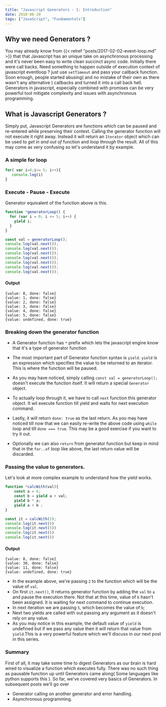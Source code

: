 ```yaml
---
title: "Javascript Generators - 1: Introduction"
date: 2018-06-20
tags: ["JavaScript", "Fundamentals"]
---
```


## Why we need Generators ?
You may already know from {{< relref "posts/2017-02-02-event-loop.md" >}} that that Javascript has an unique take on asynchronous processing and it's never been easy to write clean succinct async code. Initially there were call backs. Need something to happen outside of execution context of javascript eventloop ?  just use `setTimeout` and pass your callback function. Soon enough, people started abusing( and no mistake of their own as there wasn't any alternative ) callbacks and turned it into a call back hell. Generators in javascript, especially combined with promises can be very powerful tool mitigate complexity and issues with asynchronous programming.

## What is Javascript Generators ?
Simply put, Javascript Generators are functions which can be paused and re-entered while preserving their context. Calling the generator function will not execute it right away. Instead it will return an `Iterator` object which can be used to *get in and out of* function and *loop through* the result. All of this may come as very confusing so let's understand it by example. 

### A simple for loop
```javascript
for( var i=0;i<= 5; i++){
   console.log(i)
}

```

### Execute - Pause - Execute
Generator equivalent of the function above is this.
```javascript
function *generatorLoop() {
  for (var i = 0; i <= 5; i++) {
    yield i;
  }
}

const val = generatorLoop();
console.log(val.next());
console.log(val.next());
console.log(val.next());
console.log(val.next());
console.log(val.next());
console.log(val.next());
console.log(val.next());

```

#### Output
```console
{value: 0, done: false}
{value: 1, done: false}
{value: 2, done: false}
{value: 3, done: false}
{value: 4, done: false}
{value: 5, done: false}
{value: undefined, done: true}
```

### Breaking down the generator function

* A Generator function has `*` prefix which lets the javascript engine know that it's a type of generator function

* The most important part of Generator function syntax  is `yield`. `yield` is an expression which specifies the value to be returned to an iterator. This is where the function will be paused. 

* As you may have noticed, simply calling `const val = generatorLoop();` doesn't execute the function itself. It will return a special `Generator` object. 

* To actually loop through it, we have to call `next` function this generator object. It wil execute function till yield and waits for next execution command.

* Lastly, it will return `done: true` as the last return. As you may have noticed till now that we can easily re-write the above code using `while` loop and till `done === true`. This may be a good exercise if you want to try it out.

* Optionally we can also `return` from generator function but keep in mind that in the `for..of` loop like above, the last return value will be discarded.

### Passing the value to generators.

Let's look at more complex example to understand how the yield works. 

```Javascript
function *calcWith(val){
	const a = 6;
	const b = yield a + val;
	yield b * a;
    yield a + b ;
}

const it = calcWith(2);
console.log(it.next())
console.log(it.next(5))
console.log(it.next())
console.log(it.next())

```

#### Output

```Console
{value: 8, done: false}
{value: 30, done: false}
{value: 11, done: false}
{value: undefined, done: true}
```
* In the example above, we're passing `2` to the function which will be the value of `val`.
* On first `it.next()`, It returns generator function by adding the `val` to `a` and pause the execution there. Not that at this time, value of `b` hasn't been assigned. It is waiting for next command to continue execution. 
* In next iteration we are passing `5`, which becomes the value of `b`;
* Next two yields are called with out passing any argument as it doesn't rely on any value. 
* As you may notice in this example, the default value of `yield` is undefined but if we pass any value then it will return that value from `yield`.This is a very powerful feature which we'll discuss in our next post in this series.

### Summary
First of all, it may take some time to digest Generators as our brain is hard wired to visualize a function which executes fully. There was no such thing as pausable function up until Generators came along( Some languages like python supports this ). So far, we've covered very basics of Generators. In subsequent posts we'll go over 

* Generator calling on another generator and error handling. 
* Asynchronous programming.